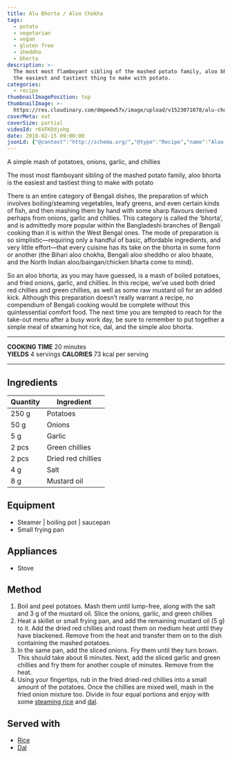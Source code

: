 ```yaml
---
title: Alu Bhorta / Aloo Chokha
tags:
  - potato
  - vegetarian
  - vegan
  - gluten free
  - sheddho
  - bhorta
description: >-
  The most most flamboyant sibling of the mashed potato family, aloo bhorta is
  the easiest and tastiest thing to make with potato.
categories:
  - recipe
thumbnailImagePosition: top
thumbnailImage: >-
  https://res.cloudinary.com/dmpeew57x/image/upload/v1523071078/alu-chorta-website-thumbnail-_nz6fey.png
coverMeta: out
coverSize: partial
videoId: r6VFKDdjohg
date: 2018-02-15 09:00:00
jsonLd: {"@context":"http://schema.org/","@type":"Recipe","name":"Aloo Bhorta","author":"Bong Eats","image":"https://res.cloudinary.com/dmpeew57x/image/upload/v1523071078/alu-chorta-website-thumbnail-_nz6fey.png","description":"The most most flamboyant sibling of the mashed potato family, aloo bhorta is the easiest and tastiest thing to make with potato","prepTime":"PT10M","totalTime":"PT20M","recipeYield":"4 servings", "nutrition":{"@type":"NutritionInformation","servingSize":"4","calories":"73 calories"}, "recipeIngredient":["250 g Potatoes","50 g Onions","5 g Garlic","2 pcs Green chillies","2 pcs Dried red chillies","4 g Salt","8 g Mustard oil"],"recipeInstructions":["1. Boil and peel potatoes. Mash them until lump-free, along with the salt and 3 g of the mustard oil. Slice the onions, garlic, and green chillies","2. Heat a skillet or small frying pan, and add the remaining mustard oil (5 g) to it. Add the dried red chillies and roast them on medium heat until they have blackened. Remove from the heat and transfer them on to the dish containing the mashed potatoes.","3. In the same pan, add the sliced onions. Fry them until they turn brown. This should take about 6 minutes. Next, add the sliced garlic and green chillies and fry them for another couple of minutes. Remove from the heat.","4. Using your fingertips, rub in the fried dried-red chillies into a small amount of the potatoes. Once the chillies are mixed well, mash in the fried onion mixture too. Divide in four equal portions and enjoy with some steaming rice and dal."]}
---
```




<p class="post-byline">A simple mash of potatoes, onions, garlic, and chillies</p>

<p class="post-intro">The most most flamboyant sibling of the mashed potato family, aloo bhorta is the easiest and tastiest thing to make with potato</p>

<!-- more -->

<span class="dropcap">T</span>here is an entire category of Bengali dishes, the preparation of which involves boiling/steaming vegetables, leafy greens, and even certain kinds of fish, and then mashing them by hand with some sharp flavours derived perhaps from onions, garlic and chillies. This category is called the ‘bhorta’, and is admittedly more popular within the Bangladeshi branches of Bengali cooking than it is within the West Bengal ones. The mode of preparation is so simplistic—requiring only a handful of basic, affordable ingredients, and very little effort—that every cuisine has its take on the bhorta in some form or another (the Bihari aloo chokha, Bengali aloo sheddho or aloo bhaate, and the North Indian aloo/baingan/chicken bharta come to mind).

So an aloo bhorta, as you may have guessed, is a mash of boiled potatoes, and fried onions, garlic, and chillies. In this recipe, we’ve used both dried red chillies and green chillies, as well as some raw mustard oil for an added kick. Although this preparation doesn’t really warrant a recipe, no compendium of Bengali cooking would be complete without this quintessential comfort food. The next time you are tempted to reach for the take-out menu after a busy work day, be sure to remember to put together a simple meal of steaming hot rice, dal, and the simple aloo bhorta.


***

**COOKING TIME** 20 minutes   
**YIELDS** 4 servings
**CALORIES** 73 kcal per serving
***

## Ingredients
| Quantity | Ingredient         | 
|----------|--------------------|
|    250 g | Potatoes           |
|     50 g | Onions             |
|      5 g | Garlic             |
|    2 pcs | Green chillies     |
|    2 pcs | Dried red chillies |
|      4 g | Salt               |
|      8 g | Mustard oil        |


## Equipment
- Steamer | boiling pot | saucepan
- Small frying pan

## Appliances
- Stove

## Method

1. Boil and peel potatoes. Mash them until lump-free, along with the salt and 3 g of the mustard oil. Slice the onions, garlic, and green chillies
2. Heat a skillet or small frying pan, and add the remaining mustard oil (5 g) to it. Add the dried red chillies and roast them on medium heat until they have blackened. Remove from the heat and transfer them on to the dish containing the mashed potatoes.
3. In the same pan, add the sliced onions. Fry them until they turn brown. This should take about 6 minutes. Next, add the sliced garlic and green chillies and fry them for another couple of minutes. Remove from the heat.
4. Using your fingertips, rub in the fried dried-red chillies into a small amount of the potatoes. Once the chillies are mixed well, mash in the fried onion mixture too. Divide in four equal portions and enjoy with some [steaming rice](/how-to/cook-the-perfect-rice/) and [dal](/tags/dal/).


## Served with
- [Rice](/how-to/cook-the-perfect-rice/)
- [Dal](/tags/dal/)